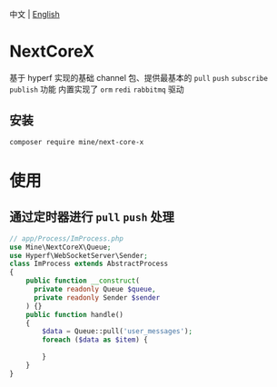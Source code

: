中文 | [English](./README-en.md)

# NextCoreX

基于 hyperf 实现的基础 channel 包、提供最基本的 `pull` `push` `subscribe` `publish` 功能
内置实现了 `orm` `redi` `rabbitmq` 驱动

## 安装

```shell
composer require mine/next-core-x
```

# 使用

## 通过定时器进行 `pull` `push` 处理

```php
// app/Process/ImProcess.php
use Mine\NextCoreX\Queue;
use Hyperf\WebSocketServer\Sender;
class ImProcess extends AbstractProcess
{
    public function __construct(
      private readonly Queue $queue,
      private readonly Sender $sender
    ) {}
    public function handle()
    {
        $data = Queue::pull('user_messages');
        foreach ($data as $item) {
            
        }
    }
}
```